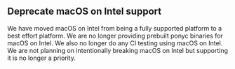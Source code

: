 ## Deprecate macOS on Intel support

We have moved macOS on Intel from being a fully supported platform to a best effort platform. We are no longer providing prebuilt ponyc binaries for macOS on Intel. We also no longer do any CI testing using macOS on Intel. We are not planning on intentionally breaking macOS on Intel but supporting it is no longer a priority.
